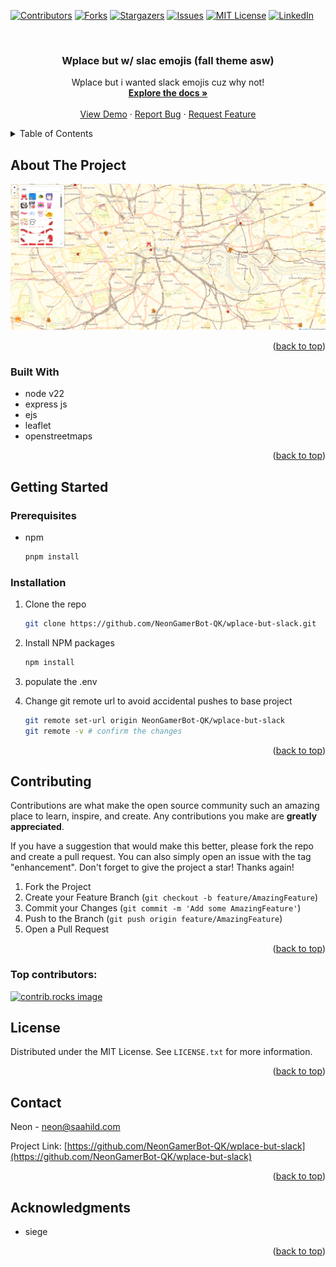 <!-- INSERTED BY ZEON! -->

<!-- Improved compatibility of back to top link: See: https://github.com/othneildrew/Best-README-Template/pull/73 -->

<a id="readme-top"></a>

<!--
*** Thanks for checking out the Best-README-Template. If you have a suggestion
*** that would make this better, please fork the repo and create a pull request
*** or simply open an issue with the tag "enhancement".
*** Don't forget to give the project a star!
*** Thanks again! Now go create something AMAZING! :D
-->

<!-- PROJECT SHIELDS -->
<!--
*** I'm using markdown "reference style" links for readability.
*** Reference links are enclosed in brackets [ ] instead of parentheses ( ).
*** See the bottom of this document for the declaration of the reference variables
*** for contributors-url, forks-url, etc. This is an optional, concise syntax you may use.
*** https://www.markdownguide.org/basic-syntax/#reference-style-links
-->

[![Contributors][contributors-shield]][contributors-url]
[![Forks][forks-shield]][forks-url]
[![Stargazers][stars-shield]][stars-url]
[![Issues][issues-shield]][issues-url]
[![MIT License][license-shield]][license-url]
[![LinkedIn][linkedin-shield]][linkedin-url]

<!-- PROJECT LOGO -->
<br />
<div align="center">
  <a href="https://github.com/NeonGamerBot-QK/wplace-but-slack">
    <!-- <img src="images/logo.png" alt="Logo" width="80" height="80"> -->
  </a>

<h3 align="center">Wplace but w/ slac emojis (fall theme asw)</h3>

  <p align="center">
    Wplace but i wanted slack emojis cuz why not!
    <br />
    <a href="https://github.com/NeonGamerBot-QK/wplace-but-slack"><strong>Explore the docs »</strong></a>
    <br />
    <br />
    <a href="https://github.com/NeonGamerBot-QK/wplace-but-slack">View Demo</a>
    ·
    <a href="https://github.com/NeonGamerBot-QK/wplace-but-slack/issues/new?labels=bug&template=bug-report---.md">Report Bug</a>
    ·
    <a href="https://github.com/NeonGamerBot-QK/wplace-but-slack/issues/new?labels=enhancement&template=feature-request---.md">Request Feature</a>
  </p>
</div>

<!-- TABLE OF CONTENTS -->
<details>
  <summary>Table of Contents</summary>
  <ol>
    <li>
      <a href="#about-the-project">About The Project</a>
      <ul>
        <li><a href="#built-with">Built With</a></li>
      </ul>
    </li>
    <li>
      <a href="#getting-started">Getting Started</a>
      <ul>
        <li><a href="#prerequisites">Prerequisites</a></li>
        <li><a href="#installation">Installation</a></li>
      </ul>
    </li>
    <li><a href="#usage">Usage</a></li>
    <li><a href="#roadmap">Roadmap</a></li>
    <li><a href="#contributing">Contributing</a></li>
    <li><a href="#license">License</a></li>
    <li><a href="#contact">Contact</a></li>
    <li><a href="#acknowledgments">Acknowledgments</a></li>
  </ol>
</details>

<!-- ABOUT THE PROJECT -->

## About The Project

[![Product Name Screen Shot][product-screenshot]](https://wplace-slackemojis.saahild.com)

<p align="right">(<a href="#readme-top">back to top</a>)</p>

### Built With

- node v22
- express js
- ejs 
- leaflet
- openstreetmaps

<p align="right">(<a href="#readme-top">back to top</a>)</p>

<!-- GETTING STARTED -->

## Getting Started

### Prerequisites

- npm
  ```sh
  pnpm install 
  ```

### Installation

1. Clone the repo
   ```sh
   git clone https://github.com/NeonGamerBot-QK/wplace-but-slack.git
   ```
3. Install NPM packages
   ```sh
   npm install
   ```
4. populate the .env

5. Change git remote url to avoid accidental pushes to base project
   ```sh
   git remote set-url origin NeonGamerBot-QK/wplace-but-slack
   git remote -v # confirm the changes
   ```

<p align="right">(<a href="#readme-top">back to top</a>)</p>
<!-- CONTRIBUTING -->

## Contributing

Contributions are what make the open source community such an amazing place to learn, inspire, and create. Any contributions you make are **greatly appreciated**.

If you have a suggestion that would make this better, please fork the repo and create a pull request. You can also simply open an issue with the tag "enhancement".
Don't forget to give the project a star! Thanks again!

1. Fork the Project
2. Create your Feature Branch (`git checkout -b feature/AmazingFeature`)
3. Commit your Changes (`git commit -m 'Add some AmazingFeature'`)
4. Push to the Branch (`git push origin feature/AmazingFeature`)
5. Open a Pull Request

<p align="right">(<a href="#readme-top">back to top</a>)</p>

### Top contributors:

<a href="https://github.com/NeonGamerBot-QK/wplace-but-slack/graphs/contributors">
  <img src="https://contrib.rocks/image?repo=NeonGamerBot-QK/wplace-but-slack" alt="contrib.rocks image" />
</a>

<!-- LICENSE -->

## License

Distributed under the MIT License. See `LICENSE.txt` for more information.

<p align="right">(<a href="#readme-top">back to top</a>)</p>

<!-- CONTACT -->

## Contact

Neon - neon@saahild.com

Project Link: [https://github.com/NeonGamerBot-QK/wplace-but-slack](https://github.com/NeonGamerBot-QK/wplace-but-slack)

<p align="right">(<a href="#readme-top">back to top</a>)</p>

<!-- ACKNOWLEDGMENTS -->

## Acknowledgments

- siege

<p align="right">(<a href="#readme-top">back to top</a>)</p>

<!-- MARKDOWN LINKS & IMAGES -->
<!-- https://www.markdownguide.org/basic-syntax/#reference-style-links -->

[contributors-shield]: https://img.shields.io/github/contributors/NeonGamerBot-QK/wplace-but-slack.svg?style=for-the-badge
[contributors-url]: https://github.com/NeonGamerBot-QK/wplace-but-slack/graphs/contributors
[forks-shield]: https://img.shields.io/github/forks/NeonGamerBot-QK/wplace-but-slack.svg?style=for-the-badge
[forks-url]: https://github.com/NeonGamerBot-QK/wplace-but-slack/network/members
[stars-shield]: https://img.shields.io/github/stars/NeonGamerBot-QK/wplace-but-slack.svg?style=for-the-badge
[stars-url]: https://github.com/NeonGamerBot-QK/wplace-but-slack/stargazers
[issues-shield]: https://img.shields.io/github/issues/NeonGamerBot-QK/wplace-but-slack.svg?style=for-the-badge
[issues-url]: https://github.com/NeonGamerBot-QK/wplace-but-slack/issues
[license-shield]: https://img.shields.io/github/license/NeonGamerBot-QK/wplace-but-slack.svg?style=for-the-badge
[license-url]: https://github.com/NeonGamerBot-QK/wplace-but-slack/blob/master/LICENSE.txt
[linkedin-shield]: https://img.shields.io/badge/-LinkedIn-black.svg?style=for-the-badge&logo=linkedin&colorB=555
[linkedin-url]: https://linkedin.com/in/linkedin_username
[product-screenshot]: ./screenshot.png
[Next.js]: https://img.shields.io/badge/next.js-000000?style=for-the-badge&logo=nextdotjs&logoColor=white
[Next-url]: https://nextjs.org/
[React.js]: https://img.shields.io/badge/React-20232A?style=for-the-badge&logo=react&logoColor=61DAFB
[React-url]: https://reactjs.org/
[Vue.js]: https://img.shields.io/badge/Vue.js-35495E?style=for-the-badge&logo=vuedotjs&logoColor=4FC08D
[Vue-url]: https://vuejs.org/
[Angular.io]: https://img.shields.io/badge/Angular-DD0031?style=for-the-badge&logo=angular&logoColor=white
[Angular-url]: https://angular.io/
[Svelte.dev]: https://img.shields.io/badge/Svelte-4A4A55?style=for-the-badge&logo=svelte&logoColor=FF3E00
[Svelte-url]: https://svelte.dev/
[Laravel.com]: https://img.shields.io/badge/Laravel-FF2D20?style=for-the-badge&logo=laravel&logoColor=white
[Laravel-url]: https://laravel.com
[Bootstrap.com]: https://img.shields.io/badge/Bootstrap-563D7C?style=for-the-badge&logo=bootstrap&logoColor=white
[Bootstrap-url]: https://getbootstrap.com
[JQuery.com]: https://img.shields.io/badge/jQuery-0769AD?style=for-the-badge&logo=jquery&logoColor=white
[JQuery-url]: https://jquery.com
